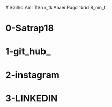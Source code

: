 #'SGilhd AinI TtSn r_tk Ahaei Pugd 1brid 8_mn_f'
# 0-Satrap18
# 1-git_hub_
# 2-instagram
# 3-LINKEDIN
